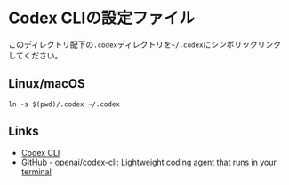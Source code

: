 # Codex CLIの設定ファイル

このディレクトリ配下の`.codex`ディレクトリを`~/.codex`にシンボリックリンクしてください。

## Linux/macOS

```shell
ln -s $(pwd)/.codex ~/.codex
```

## Links

- [Codex CLI](https://developers.openai.com/codex/cli)
- [GitHub - openai/codex-cli: Lightweight coding agent that runs in your terminal](https://github.com/openai/codex)
